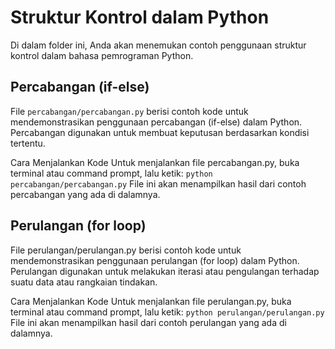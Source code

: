 # Struktur Kontrol dalam Python

Di dalam folder ini, Anda akan menemukan contoh penggunaan struktur kontrol dalam bahasa pemrograman Python.

## Percabangan (if-else)

File `percabangan/percabangan.py` berisi contoh kode untuk mendemonstrasikan penggunaan percabangan (if-else) dalam Python. Percabangan digunakan untuk membuat keputusan berdasarkan kondisi tertentu.

Cara Menjalankan Kode
Untuk menjalankan file percabangan.py, buka terminal atau command prompt, lalu ketik:
`python percabangan/percabangan.py`
File ini akan menampilkan hasil dari contoh percabangan yang ada di dalamnya.

## Perulangan (for loop)

File perulangan/perulangan.py berisi contoh kode untuk mendemonstrasikan penggunaan perulangan (for loop) dalam Python. Perulangan digunakan untuk melakukan iterasi atau pengulangan terhadap suatu data atau rangkaian tindakan.

Cara Menjalankan Kode
Untuk menjalankan file perulangan.py, buka terminal atau command prompt, lalu ketik:
`python perulangan/perulangan.py`
File ini akan menampilkan hasil dari contoh perulangan yang ada di dalamnya.
